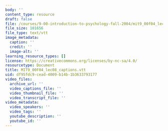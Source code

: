 ```yaml
---
body: ''
content_type: resource
draft: false
file: /courses/9-00-introduction-to-psychology-fall-2004/mit9_00f04_lec08_captions.vtt
file_size: 101656
file_type: text/vtt
image_metadata:
  caption: ''
  credit: ''
  image-alt: ''
learning_resource_types: []
license: https://creativecommons.org/licenses/by-nc-sa/4.0/
resourcetype: Document
title: MIT9_00F04_lec08_captions.vtt
uid: df95fdc9-cead-4009-b14b-1b3633793177
video_files:
  archive_url: ''
  video_captions_file: ''
  video_thumbnail_file: ''
  video_transcript_file: ''
video_metadata:
  video_speakers: ''
  video_tags: ''
  youtube_description: ''
  youtube_id: ''
---
```

